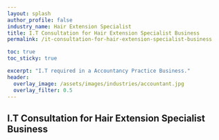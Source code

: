 ```yaml
---
layout: splash 
author_profile: false 
industry_name: Hair Extension Specialist
title: I.T Consultation for Hair Extension Specialist Business
permalink: /it-consultation-for-hair-extension-specialist-business

toc: true
toc_sticky: true

excerpt: "I.T required in a Accountancy Practice Business."
header:
  overlay_image: /assets/images/industries/accountant.jpg
  overlay_filter: 0.5 
---
```


## I.T Consultation for Hair Extension Specialist Business